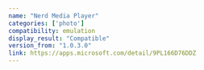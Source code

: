 ```yaml
---
name: "Nerd Media Player"
categories: ['photo']
compatibility: emulation
display_result: "Compatible"
version_from: "1.0.3.0"
link: https://apps.microsoft.com/detail/9PL166D76DDZ
---
```

